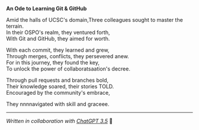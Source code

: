 **An Ode to Learning Git & GitHub**  

Amid the halls of UCSC's domain,Three colleagues sought to master the terrain.  
In their OSPO's realm, they ventured forth,  
With Git and GitHub, they aimed for worth.  

With each commit, they learned and grew,  
Through merges, conflicts, they persevered anew.  
For in this journey, they found the key,  
To unlock the power of collaboratsaation's decree.  

Through pull requests and branches bold,  
Their knowledge soared, their stories TOLD.  
Encouraged by the community's embrace,  
  
They nnnnavigated with skill and graceee.  

---

*Written in collaboration with [ChatGPT 3.5](https://chat.openai.c/)* 💖
